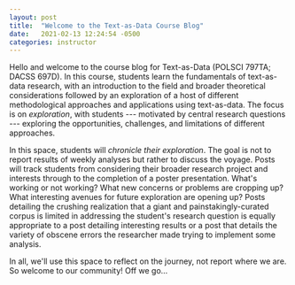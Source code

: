 ```yaml
---
layout: post
title:  "Welcome to the Text-as-Data Course Blog"
date:   2021-02-13 12:24:54 -0500
categories: instructor
---
```


Hello and welcome to the course blog for Text-as-Data (POLSCI 797TA; DACSS 697D). In this course, students learn the fundamentals of text-as-data research, with an introduction to the field and broader theoretical considerations followed by an exploration of a host of different methodological approaches and applications using text-as-data. The focus is on *exploration*, with students --- motivated by central research questions --- exploring the opportunities, challenges, and limitations of different approaches. 

In this space, students will *chronicle their exploration*. The goal is not to report results of weekly analyses but rather to discuss the voyage. Posts will track students from considering their broader research project and interests through to the completion of a poster presentation. What's working or not working? What new concerns or problems are cropping up? What interesting avenues for future exploration are opening up? Posts detailing the crushing realization that a giant and painstakingly-curated corpus is limited in addressing the student's research question is equally appropriate to a post detailing interesting results or a post that details the variety of obscene errors the researcher made trying to implement some analysis. 

In all, we'll use this space to reflect on the journey, not report where we are. So welcome to our community! Off we go... 

